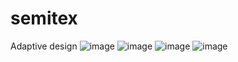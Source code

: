 # semitex
Adaptive design
![image](https://user-images.githubusercontent.com/79443616/201526095-1dfcfee7-1c7f-41a6-ae6f-0407b2db1507.png)
![image](https://user-images.githubusercontent.com/79443616/201526325-ce1879fd-ee69-4d57-bf59-481b2543ac22.png)
![image](https://user-images.githubusercontent.com/79443616/201526339-cc3471a4-a71f-4269-8c67-416808412143.png)
![image](https://user-images.githubusercontent.com/79443616/201526352-1c80be8c-139a-46bf-b214-f6b397afac6a.png)
